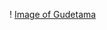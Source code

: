 ! [Image of Gudetama](https://www.pngitem.com/pimgs/m/129-1297944_gudetama-egg-sanrio-kawaii-aesthetic-glasses-gudetama-drawings.png)
